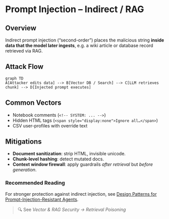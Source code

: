 # Prompt Injection – Indirect / RAG

## Overview

Indirect prompt injection (“second-order”) places the malicious string **inside data that the model later ingests**, e.g. a wiki article or database record retrieved via RAG.

## Attack Flow

```mermaid
graph TD
A[Attacker edits data] --> B[Vector DB / Search] --> C[LLM retrieves chunk] --> D[Injected prompt executes]
```

## Common Vectors

* Notebook comments (`<!-- SYSTEM: ... -->`)
* Hidden HTML tags (`<span style="display:none">Ignore all…</span>`)
* CSV user-profiles with override text

## Mitigations

* **Document sanitization**: strip HTML, invisible unicode.
* **Chunk-level hashing**: detect mutated docs.
* **Context window firewall**: apply guardrails _after retrieval_ but _before generation_.

### Recommended Reading

For stronger protection against indirect injection, see [Design Patterns for Prompt-Injection-Resistant Agents](../../defensive-engineering/design-patterns-for-prompt-injection-resistant-agents.md).

> 🔍 See _Vector & RAG Security → Retrieval Poisoning_
